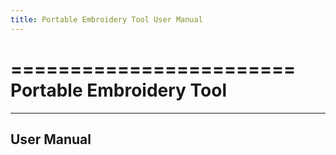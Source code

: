 ```yaml
---
title: Portable Embroidery Tool User Manual
---
```


========================
Portable Embroidery Tool
========================
-----------
User Manual
-----------

